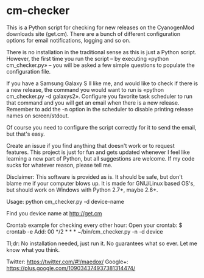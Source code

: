cm-checker
==========

This is a Python script for checking for new releases on the CyanogenMod downloads site (get.cm).
There are a bunch of different configuration options for email notifications, logging and so on.

There is no installation in the traditional sense as this is just a Python script. However, the
first time you run the script – by executing «python cm_checker.py» – you will be asked a few 
simple questions to populate the configuration file.

If you have a Samsung Galaxy S II like me, and would like to check if there is a new release, the
command you would want to run is «python cm_checker.py -d galaxys2». Configure you favorite task
scheduler to run that command and you will get an email when there is a new release. Remember to
add the -n option in the scheduler to disable printing release names on screen/stdout.

Of course you need to configure the script correctly for it to send the email, but that's easy.

Create an issue if you find anything that doesn't work or to request features.
This project is just for fun and gets updated whenever I feel like learning a new part of Python,
but all suggestions are welcome. If my code sucks for whatever reason, please tell me.


Disclaimer: 
This software is provided as is. It should be safe, but don't blame me if your computer blows up.
It is made for GNU/Linux based OS's, but should work on Windows with Python 2.7+, maybe 2.6+.


Usage: 
python cm_checker.py -d device-name

Find you device name at http://get.cm

Crontab example for checking every other hour:
Open your crontab:
$ crontab -e
Add: 
00 */2 * * * ~/bin/cm_checker.py -n -d device


Tl;dr:
No installation needed, just run it. No guarantees what so ever. Let me know what you think.

Twitter: https://twitter.com/#!/maedox/
Google+: https://plus.google.com/109034374937381314474/
